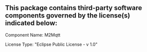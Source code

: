 This package contains third-party software components governed by the license(s) indicated below:
---------

Component Name: M2Mqtt

License Type: "Eclipse Public License - v 1.0"
